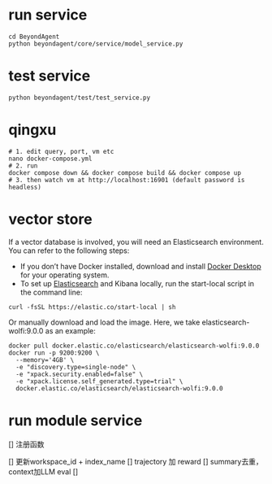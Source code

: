 # run service

```shell
cd BeyondAgent
python beyondagent/core/service/model_service.py
```

# test service

```shell
python beyondagent/test/test_service.py
```

# qingxu
```shell
# 1. edit query, port, vm etc
nano docker-compose.yml
# 2. run
docker compose down && docker compose build && docker compose up
# 3. then watch vm at http://localhost:16901 (default password is headless)
```


# vector store
If a vector database is involved, you will need an Elasticsearch environment. You can refer to the following steps:
- If you don’t have Docker installed, download and install [Docker Desktop](https://www.docker.com/products/docker-desktop) for your operating system. 
- To set up [Elasticsearch](https://www.elastic.co/docs/solutions/search/run-elasticsearch-locally) and Kibana locally, run the start-local script in the command line:
```shell
curl -fsSL https://elastic.co/start-local | sh
```

Or manually download and load the image. Here, we take elasticsearch-wolfi:9.0.0 as an example:
```shell
docker pull docker.elastic.co/elasticsearch/elasticsearch-wolfi:9.0.0
docker run -p 9200:9200 \
  --memory='4GB' \
  -e "discovery.type=single-node" \
  -e "xpack.security.enabled=false" \
  -e "xpack.license.self_generated.type=trial" \
  docker.elastic.co/elasticsearch/elasticsearch-wolfi:9.0.0
```

# run module service

[] 注册函数

[] 更新workspace_id + index_name
[] trajectory 加 reward
[] summary去重，context加LLM eval
[] 

